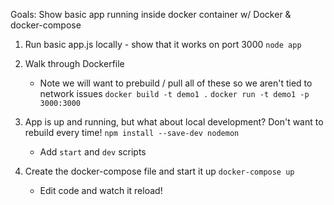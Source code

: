 Goals: Show basic app running inside docker container w/ Docker & docker-compose

1. Run basic app.js locally - show that it works on port 3000
    `node app`
2. Walk through Dockerfile 
    - Note we will want to prebuild / pull all of these so we aren't tied to network issues
    `docker build -t demo1 .`
    `docker run -t demo1 -p 3000:3000`

3. App is up and running, but what about local development? Don't want to rebuild every time!
    `npm install --save-dev nodemon`
    - Add `start` and `dev` scripts
4. Create the docker-compose file and start it up
    `docker-compose up`
    - Edit code and watch it reload!

